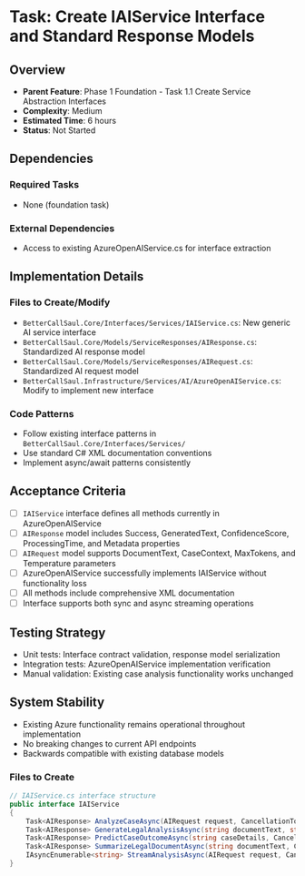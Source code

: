 # Task: Create IAIService Interface and Standard Response Models

## Overview
- **Parent Feature**: Phase 1 Foundation - Task 1.1 Create Service Abstraction Interfaces
- **Complexity**: Medium
- **Estimated Time**: 6 hours
- **Status**: Not Started

## Dependencies
### Required Tasks
- None (foundation task)

### External Dependencies
- Access to existing AzureOpenAIService.cs for interface extraction

## Implementation Details
### Files to Create/Modify
- `BetterCallSaul.Core/Interfaces/Services/IAIService.cs`: New generic AI service interface
- `BetterCallSaul.Core/Models/ServiceResponses/AIResponse.cs`: Standardized AI response model
- `BetterCallSaul.Core/Models/ServiceResponses/AIRequest.cs`: Standardized AI request model
- `BetterCallSaul.Infrastructure/Services/AI/AzureOpenAIService.cs`: Modify to implement new interface

### Code Patterns
- Follow existing interface patterns in `BetterCallSaul.Core/Interfaces/Services/`
- Use standard C# XML documentation conventions
- Implement async/await patterns consistently

## Acceptance Criteria
- [ ] `IAIService` interface defines all methods currently in AzureOpenAIService
- [ ] `AIResponse` model includes Success, GeneratedText, ConfidenceScore, ProcessingTime, and Metadata properties
- [ ] `AIRequest` model supports DocumentText, CaseContext, MaxTokens, and Temperature parameters
- [ ] AzureOpenAIService successfully implements IAIService without functionality loss
- [ ] All methods include comprehensive XML documentation
- [ ] Interface supports both sync and async streaming operations

## Testing Strategy
- Unit tests: Interface contract validation, response model serialization
- Integration tests: AzureOpenAIService implementation verification
- Manual validation: Existing case analysis functionality works unchanged

## System Stability
- Existing Azure functionality remains operational throughout implementation
- No breaking changes to current API endpoints
- Backwards compatible with existing database models

### Files to Create
```csharp
// IAIService.cs interface structure
public interface IAIService
{
    Task<AIResponse> AnalyzeCaseAsync(AIRequest request, CancellationToken cancellationToken = default);
    Task<AIResponse> GenerateLegalAnalysisAsync(string documentText, string caseContext, CancellationToken cancellationToken = default);
    Task<AIResponse> PredictCaseOutcomeAsync(string caseDetails, CancellationToken cancellationToken = default);
    Task<AIResponse> SummarizeLegalDocumentAsync(string documentText, CancellationToken cancellationToken = default);
    IAsyncEnumerable<string> StreamAnalysisAsync(AIRequest request, CancellationToken cancellationToken = default);
}
```